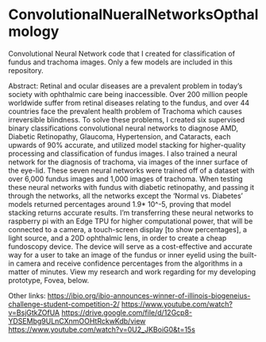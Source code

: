 # ConvolutionalNueralNetworksOpthalmology
Convolutional Neural Network code that I created for classification of fundus and trachoma images. 
Only a few models are included in this repository. 

Abstract: 
Retinal and ocular diseases are a prevalent problem in today’s society with ophthalmic care being inaccessible. Over 200 million people worldwide suffer from retinal diseases relating to the fundus, and over 44 countries face the prevalent health problem of Trachoma which causes irreversible blindness. To solve these problems, I created six supervised binary classifications convolutional neural networks to diagnose AMD, Diabetic Retinopathy, Glaucoma, Hypertension, and Cataracts, each upwards of 90% accurate, and utilized model stacking for higher-quality processing and classification of fundus images. I also trained a neural network for the diagnosis of trachoma, via images of the inner surface of the eye-lid. These seven neural networks were trained off of a dataset with over 6,000 fundus images and 1,000 images of trachoma. When testing these neural networks with fundus with diabetic retinopathy, and passing it through the networks, all the networks except the ‘Normal vs. Diabetes’ models returned percentages around 1.9* 10^-5, proving that model stacking returns accurate results. I’m transferring these neural networks to raspberry pi with an Edge TPU for higher computational power, that will be connected to a camera, a touch-screen display [to show percentages], a light source, and a 20D ophthalmic lens, in order to create a cheap fundoscopy device. The device will serve as a cost-effective and accurate way for a user to take an image of the fundus or inner eyelid using the built-in camera and receive confidence percentages from the algorithms in a matter of minutes. View my research and work regarding for my developing prototype, Fovea, below.

Other links: 
https://ibio.org/ibio-announces-winner-of-illinois-biogeneius-challenge-student-competition-2/ 
https://www.youtube.com/watch?v=BsjGtkZOfUA 
https://drive.google.com/file/d/12Gcp8-YDSEMbg9ULnCXnmOOHtRckwKdb/view
https://www.youtube.com/watch?v=0U2_JKBoiG0&t=15s 

